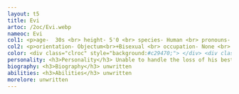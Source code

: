 ```yaml
---
layout: t5
title: Evi
artoc: /2oc/Evi.webp
nameoc: Evi
col1: <p>age-  30s <br> height- 5'0 <br> species- Human <br> pronouns- Any <br> gender- Uingender</p>
col2: <p>orientation- Objectum<br>+Bisexual <br> occupation- None <br> voiceclaim- Funkyfrogbait <br> alignment- Rebel Impure</p>
color: <div class="clroc" style="background:#c29470;"> </div> <div class="clroc" style="background:#a0f;"> </div> <div class="clroc" style="background:#202020;"> </div> <div class="clroc" style="background:#512f25;"> </div> <div class="clroc" style="background:#704d44;"> </div> <div class="clroc" style="background:#9ba8a9;"> </div> <div class="clroc" style="background:#2c9cca;"> </div> <div class="clroc" style="background:#47dee5;"> </div>
personality: <h3>Personality</h3> Unable to handle the loss of his best friend properly, Evi is eager to return to the past and has a hunger for new attachments despite also being scared of experiencing that loss once again. <br><br> This guy does NOT know how to have a healthy relationship that doesn't devolve into over codependency! Talk about a dog that bites the feeding hand to try and get it to stay longer. <br><br> She will never be able to fully process that grief, not really, it will dwell in the corner of their mind constantly.
biography: <h3>Biography</h3> unwritten
abilities: <h3>Abilities</h3> unwritten
morelore: unwritten
---
```

